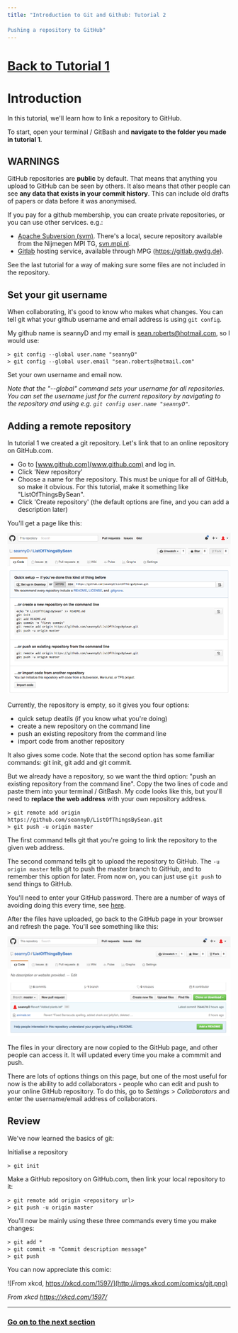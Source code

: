 ```yaml
---
title: "Introduction to Git and Github: Tutorial 2

Pushing a repository to GitHub"
---
```


# [Back to Tutorial 1](Tutorial1.html)

# Introduction

In this tutorial, we'll learn how to link a repository to GitHub.

To start, open your terminal / GitBash and **navigate to the folder you made in tutorial 1**.


## WARNINGS

GitHub repositories are **public** by default.  That means that anything you upload to GitHub can be seen by others.  It also means that other people can see **any data that exists in your commit history**.  This can include old drafts of papers or data before it was anonymised.

If you pay for a github membership, you can create private repositories, or you can use other services.  e.g.:

-  [Apache Subversion (svm)](https://subversion.apache.org/).  There's a local, secure repository available from the Nijmegen MPI TG, [svn.mpi.nl](svn.mpi.nl).
-  [Gitlab](https://gitlab.gwdg.de) hosting service, available through MPG (https://gitlab.gwdg.de).

See the last tutorial for a way of making sure some files are not included in the repository.


## Set your git username

When collaborating, it's good to know who makes what changes.  You can tell git what your github username and email address is using `git config`.

My github name is seannyD and my email is sean.roberts@hotmail.com, so I would use:

	> git config --global user.name "seannyD"
	> git config --global user.email "sean.roberts@hotmail.com"

Set your own username and email now.

*Note that the "--global" command sets your username for all repositories.  You can set the username just for the current repository by navigating to the repository and using e.g. `git config user.name "seannyD"`.*


## Adding a remote repository

In tutorial 1 we created a git repository.  Let's link that to an online repository on GitHub.com.

-  Go to [www.github.com](www.github.com) and log in.
-  Click 'New repository'
-  Choose a name for the repository.  This must be unique for all of GitHub, so make it obvious.  For this tutorial, make it something like "ListOfThingsBySean".
-  Click 'Create repository' (the default options are fine, and you can add a description later)

You'll get a page like this:

![](images/GithubAddRepository.png)

Currently, the repository is empty, so it gives you four options:

-  quick setup deatils (if you know what you're doing)
-  create a new repository on the command line
-  push an existing repository from the command line
-  import code from another repository

It also gives some code.  Note that the second option has some familiar commands: git init, git add and git commit.

But we already have a repository, so we want the third option: "push an existing repository from the command line".  Copy the two lines of code and paste them into your terminal / GitBash.  My code looks like this, but you'll need to **replace the web address** with your own repository address.

	> git remote add origin https://github.com/seannyD/ListOfThingsBySean.git
	> git push -u origin master

The first command tells git that you're going to link the repository to the given web address.

The second command tells git to upload the repository to GitHub.  The `-u origin master` tells git to push the master branch to GitHub, and to remember this option for later.  From now on, you can just use `git push` to send things to GitHub.

You'll need to enter your GitHub password.  There are a number of ways of avoiding doing this every time, see [here](https://help.github.com/articles/caching-your-github-password-in-git/).

After the files have uploaded, go back to the GitHub page in your browser and refresh the page.  You'll see something like this:

![](images/GithubAddedRepository.png)

The files in your directory are now copied to the GitHub page, and other people can access it.  It will updated every time you make a commmit and push.

There are lots of options things on this page, but one of the most useful for now is the ability to add collaborators - people who can edit and push to your online GitHub repository.  To do this, go to *Settings* > *Collaborators* and enter the username/email address of collaborators.



## Review

We've now learned the basics of git:

Initialise a repository

	> git init
	
Make a GitHub repository on GitHub.com, then link your local repository to it:

	> git remote add origin <repository url>
	> git push -u origin master


You'll now be mainly using these three commands every time you make changes:

	> git add *
	> git commit -m "Commit description message"
	> git push
	
You can now appreciate this comic:

![From xkcd, https://xkcd.com/1597/](http://imgs.xkcd.com/comics/git.png)

*From xkcd https://xkcd.com/1597/*

----

### [Go on to the next section](Tutorial3.html)